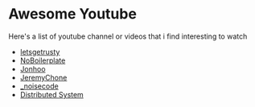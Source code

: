 # Awesome Youtube

Here's a list of youtube channel or videos that i find interesting to watch
- <a href="https://www.youtube.com/@letsgetrusty" target="_blank">letsgetrusty</a>
- <a href="https://www.youtube.com/@NoBoilerplate" target="_blank">NoBoilerplate</a>
- <a href="https://www.youtube.com/@jonhoo" target="_blank">Jonhoo</a>
- <a href="https://www.youtube.com/@JeremyChone" target="_blank">JeremyChone</a>
- <a href="https://www.youtube.com/@_noisecode" target="_blank">_noisecode</a>
- <a href="https://www.youtube.com/watch?v=cQP8WApzIQQ&list=PLrw6a1wE39_tb2fErI4-WkMbsvGQk9_UB" target="_blank">Distributed System</a>
